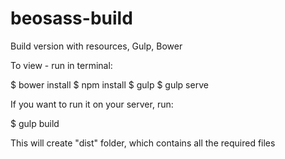 # beosass-build
Build version with resources, Gulp, Bower

To view -
run in terminal:

$ bower install
$ npm install
$ gulp
$ gulp serve

If you want to run it on your server, run:

$ gulp build

This will create "dist" folder, which contains all the required files
